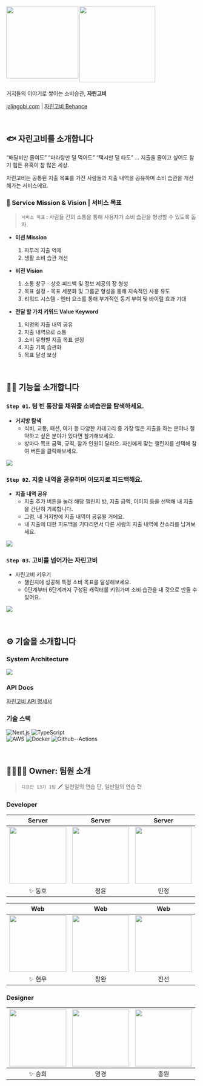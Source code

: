 # <img src='https://github.com/depromeet/jalingobi-server/assets/97580782/79aac9af-b91f-4b1c-8dc3-711da77a9332' width='190px' align=left><img src='https://github.com/depromeet/jalingobi-server/assets/97580782/bd305d44-6589-4fb5-bcd4-81f389667354' width='200px'>

거지들의 이야기로 쌓이는 소비습관, **자린고비**

[jalingobi.com](https://jalingobi.com/) | [자린고비 Behance](https://www.behance.net/gallery/175690517/-Improve-your-spending-habit-with-your-group)

<br>

## 🐟 자린고비를 소개합니다

“배달비만 줄여도” “마라탕만 덜 먹어도” “택시만 덜 타도” … 지출을 줄이고 싶어도 참기 힘든 유혹이 참 많은 세상.

자린고비는 공통된 지출 목표를 가진 사람들과 지출 내역을 공유하며 소비 습관을 개선해가는 서비스에요.

### 📍 Service Mission & Vision | 서비스 목표

> `서비스 목표` : 사람들 간의 소통을 통해 사용자가 소비 습관을 형성할 수 있도록 돕자.

- **미션 Mission**
  1. 자투리 지출 억제
  2. 생활 소비 습관 개선

- **비전 Vision**
  1. 소통 창구 - 상호 피드백 및 정보 제공의 장 형성
  2. 목표 설정 - 목표 세분화 및 그룹군 형성을 통해 지속적인 사용 유도
  3. 리워드 시스템 - 엔터 요소를 통해 부가적인 동기 부여 및 바이럴 효과 기대

- **전달 할 가치 키워드 Value Keyword**
  1. 익명의 지출 내역 공유
  2. 지출 내역으로 소통
  3. 소비 유형별 지출 목표 설정
  4. 지출 기록 습관화
  5. 목표 달성 보상

<br>

## 🏃‍♀️ ️기능을 소개합니다

### **`Step 01`. 텅 빈 통장을 채워줄 소비습관을 탐색하세요.**

- **거지방 탐색**
  - 식비, 교통, 패션, 여가 등 다양한 카테고리 중 가장 많은 지출을 하는 분야나 절약하고 싶은 분야가 있다면 참가해보세요.
  - 방마다 목표 금액, 규칙, 참가 인원이 달라요. 자신에게 맞는 챌린지를 선택해 참여 버튼을 클릭해보세요.

![](https://github.com/depromeet/jalingobi-server/assets/97580782/cfe40b84-2a63-4fd1-b15b-1f5d6fcbdd25)

### **`Step 02`**. 지출 내역을 공유하며 이모지로 피드백해요.

- **지출 내역 공유**
  - 지출 추가 버튼을 눌러 해당 챌린지 방, 지출 금액, 이미지 등을 선택해 내 지출을 간단히 기록합니다.
  - 그럼, 내 거지방에 지출 내역이 공유될 거에요.
  - 내 지출에 대한 피드백을 기다리면서 다른 사람의 지출 내역에 잔소리를 남겨보세요.

![](https://github.com/depromeet/jalingobi-server/assets/97580782/f73dbc21-5b81-481d-92b4-e4fda883c10d)

### **`Step 03`**. 고비를 넘어가는 자린고비

- 자린고비 키우기
  - 챌린지에 성공해 특정 소비 목표를 달성해보세요.
  - 0단계부터 6단계까지 구성된 캐릭터를 키워가며 소비 습관을 내 것으로 만들 수 있어요.

![](https://github.com/depromeet/jalingobi-server/assets/97580782/8a0ac36d-d4f7-4f6a-85d6-f5fd4d894ad4)

<br>

## ⚙️ 기술을 소개합니다

### System Architecture

![](https://github.com/depromeet/jalingobi-server/assets/97580782/8bfb6b8a-1fa6-4197-9d7f-14adb82434de)

### API Docs

[자린고비 API 명세서](https://api.jalingobi.com/docs)

### 기술 스택

![Next.js](https://img.shields.io/badge/-Next.js-000000?logo=Next.js&logoColor=white&style=flat)
![TypeScript](https://img.shields.io/badge/-TypeScript-007acc?logo=TypeScript&logoColor=white&style=flat)</br>
![AWS](https://img.shields.io/badge/-AWS-orange?logo=Amazon%20AWS&logoColor=white&style=flat)
![Docker](https://img.shields.io/badge/-Docker-2496ed?logo=Docker&logoColor=white&style=flat)
![Github--Actions](https://img.shields.io/badge/-Github--Actions-0006ff?logo=GitHub%20Actions&logoColor=white&style=flat)</br>

<br>

## 👨‍👩‍👧‍👦 Owner: 팀원 소개

> `디프만 13기 1팀` 🗡️ 일천일의 연습 단, 일만일의 연습 련

### Developer

|                                        Server                                         |                                              Server                                               |                                              Server                                               | 
|:-------------------------------------------------------------------------------------:|:-------------------------------------------------------------------------------------------------:|:-------------------------------------------------------------------------------------------------:|
| [<img src="https://github.com/jjddhh.png" width="150px"/>](https://github.com/jjddhh) | [<img src="https://github.com/ParkJungYoon.png" width="150px"/>](https://github.com/ParkJungYoon) | [<img src="https://github.com/likelasttime.png" width="150px"/>](https://github.com/likelasttime) |
|                                         ✨ 동호                                          |                                                정윤                                                 |                                                민정                                                 |

|                                              Web                                              |                                          Web                                          |                                          Web                                          |
|:---------------------------------------------------------------------------------------------:|:-------------------------------------------------------------------------------------:|:-------------------------------------------------------------------------------------:|
| [<img src="https://github.com/Na-hyunwoo.png" width="150px"/>](https://github.com/Na-hyunwoo) | [<img src="https://github.com/WooWan.png" width="150px"/>](https://github.com/WooWan) | [<img src="https://github.com/seonjl.png" width="150px"/>](https://github.com/seonjl) |
|                                             ✨ 현우                                              |                                          창완                                           |                                          진선                                           |

### Designer

| [<img src="https://mir-s3-cdn-cf.behance.net/user/115/2c7048147400357.63b53ea36140d.png" width="150px"/>](https://www.behance.net/kb1658280b) | [<img src="https://mir-s3-cdn-cf.behance.net/user/230/aa0e83228245955.64a7a74d10c4a.jpg" width="150px"/>](https://www.behance.net/katelindadc1ff/moodboards) | [<img src="https://mir-s3-cdn-cf.behance.net/user/230/a1fe5d1202424031.6478da4095445.jpg" width="150px"/>](https://www.behance.net/jong__jong) |
|:---------------------------------------------------------------------------------------------------------------------------------------------:|:------------------------------------------------------------------------------------------------------------------------------------------------------------:|:----------------------------------------------------------------------------------------------------------------------------------------------:|
|                                                                     ✨ 승희                                                                      |                                                                              영경                                                                              |                                                                       종원                                                                       |
